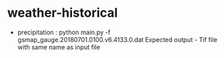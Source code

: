 # weather-historical

- precipitation :
  python main.py -f gsmap_gauge.20180701.0100.v6.4133.0.dat
  Expected output - Tif file with same name as input file
